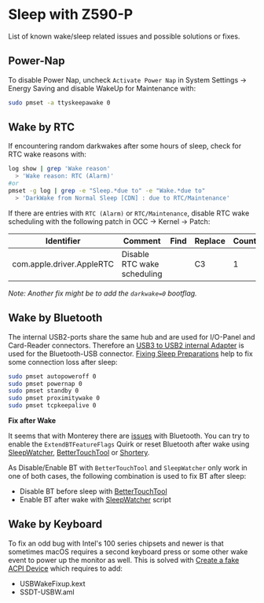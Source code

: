 # Sleep with Z590-P

List of known wake/sleep related issues and possible solutions or fixes.

## Power-Nap

To disable Power Nap, uncheck `Activate Power Nap` in System Settings -> Energy Saving and disable WakeUp for Maintenance with:

```sh
sudo pmset -a ttyskeepawake 0
```

## Wake by RTC

If encountering random darkwakes after some hours of sleep, check for RTC wake reasons with:

```sh
log show | grep 'Wake reason'
  > 'Wake reason: RTC (Alarm)'
#or
pmset -g log | grep -e "Sleep.*due to" -e "Wake.*due to"
  > 'DarkWake from Normal Sleep [CDN] : due to RTC/Maintenance'
```

If there are entries with `RTC (Alarm)` or `RTC/Maintenance`, disable RTC wake scheduling with the following patch in OCC -> Kernel -> Patch:

| Identifier                | Comment                     | Find | Replace | Count | Enabled |
| ------------------------- | --------------------------- | ---- | ------- | ----- | ------- |
| com.apple.driver.AppleRTC | Disable RTC wake scheduling |      | C3      | 1     | &#9745; |

*Note: Another fix might be to add the `darkwake=0` bootflag.*

## Wake by Bluetooth

The internal USB2-ports share the same hub and are used for I/O-Panel and Card-Reader connectors. Therefore an [USB3 to USB2 internal Adapter](https://www.amazon.com/SIENOC-Female-Motherboard-Housing-Adapter/dp/B00EOI3VC8) is used for the Bluetooth-USB connector. [Fixing Sleep Preparations](https://dortania.github.io/OpenCore-Post-Install/universal/sleep.html#preparations) help to fix some connection loss after sleep:

```sh
sudo pmset autopoweroff 0
sudo pmset powernap 0
sudo pmset standby 0
sudo pmset proximitywake 0
sudo pmset tcpkeepalive 0
```

**Fix after Wake**

It seems that with Monterey there are [issues](https://github.com/acidanthera/bugtracker/issues/1821) with Bluetooth. You can try to enable the `ExtendBTFeatureFlags` Quirk or reset Bluetooth after wake using [SleepWatcher](https://gist.github.com/ralph089/a65840c4f5e439b90170d735a89a863f), [BetterTouchTool](https://www.tonymacx86.com/threads/bluetooth-doesnt-work-after-wake-on-monterey.315679/page-5#post-2308355) or [Shortery](https://www.tonymacx86.com/threads/bluetooth-doesnt-work-after-wake-on-monterey.315679/page-6#post-2308688).

As Disable/Enable BT with `BetterTouchTool` and `SleepWatcher` only work in one of both cases, the following combination is used to fix BT after sleep:

- Disable BT before sleep with [BetterTouchTool](https://www.tonymacx86.com/threads/bluetooth-doesnt-work-after-wake-on-monterey.315679/page-5#post-2308355)
- Enable BT after wake with [SleepWatcher](https://gist.github.com/rafaelmaeuer/57dcdbdde509942bc04b2f84783a23af) script

## Wake by Keyboard

To fix an odd bug with Intel's 100 series chipsets and newer is that sometimes macOS requires a second keyboard press or some other wake event to power up the monitor as well. This is solved with [Create a fake ACPI Device](https://dortania.github.io/OpenCore-Post-Install/usb/misc/keyboard.html#method-2-create-a-fake-acpi-device) which requires to add:

- USBWakeFixup.kext
- SSDT-USBW.aml
